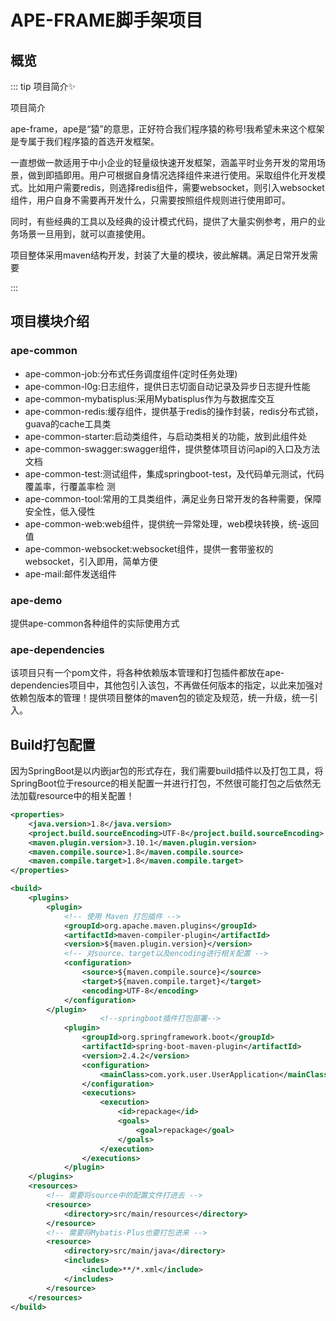 # APE-FRAME脚手架项目

## 概览

::: tip 项目简介✨

项目简介

ape-frame，ape是“猿”的意思，正好符合我们程序猿的称号!我希望未来这个框架是专属于我们程序猿的首选开发框架。

一直想做一款适用于中小企业的轻量级快速开发框架，涵盖平时业务开发的常用场景，做到即插即用。用户可根据自身情况选择组件来进行使用。采取组件化开发模式。比如用户需要redis，则选择redis组件，需要websocket，则引入websocket组件，用户自身不需要再开发什么，只需要按照组件规则进行使用即可。

同时，有些经典的工具以及经典的设计模式代码，提供了大量实例参考，用户的业务场景一旦用到，就可以直接使用。

项目整体采用maven结构开发，封装了大量的模块，彼此解耦。满足日常开发需要

:::

## 项目模块介绍

### ape-common

* ape-common-job:分布式任务调度组件(定时任务处理)
* ape-common-l0g:日志组件，提供日志切面自动记录及异步日志提升性能
* ape-common-mybatisplus:采用Mybatisplus作为与数据库交互
* ape-common-redis:缓存组件，提供基于redis的操作封装，redis分布式锁，guava的cache工具类
* ape-common-starter:启动类组件，与启动类相关的功能，放到此组件处
* ape-common-swagger:swagger组件，提供整体项目访问api的入口及方法文档
* ape-common-test:测试组件，集成springboot-test，及代码单元测试，代码覆盖率，行覆盖率检
  测
* ape-common-tool:常用的工具类组件，满足业务日常开发的各种需要，保障安全性，低入侵性
* ape-common-web:web组件，提供统一异常处理，web模块转换，统-返回值
* ape-common-websocket:websocket组件，提供一套带鉴权的websocket，引入即用，简单方便
* ape-mail:邮件发送组件

### ape-demo

提供ape-common各种组件的实际使用方式

### ape-dependencies

该项目只有一个pom文件，将各种依赖版本管理和打包插件都放在ape-dependencies项目中，其他包引入该包，不再做任何版本的指定，以此来加强对依赖包版本的管理！提供项目整体的maven包的锁定及规范，统一升级，统一引入。

## Build打包配置

因为SpringBoot是以内嵌jar包的形式存在，我们需要build插件以及打包工具，将SpringBoot位于resource的相关配置一并进行打包，不然很可能打包之后依然无法加载resource中的相关配置！

```xml
<properties>
    <java.version>1.8</java.version>
    <project.build.sourceEncoding>UTF-8</project.build.sourceEncoding>
    <maven.plugin.version>3.10.1</maven.plugin.version>
    <maven.compile.source>1.8</maven.compile.source>
    <maven.compile.target>1.8</maven.compile.target>
</properties>

<build>
    <plugins>
        <plugin>
            <!-- 使用 Maven 打包插件 -->
            <groupId>org.apache.maven.plugins</groupId>
            <artifactId>maven-compiler-plugin</artifactId>
            <version>${maven.plugin.version}</version>
            <!-- 对source、target以及encoding进行相关配置 -->
            <configuration>
                <source>${maven.compile.source}</source>
                <target>${maven.compile.target}</target>
                <encoding>UTF-8</encoding>
            </configuration>
        </plugin>
                    <!--springboot插件打包部署-->
            <plugin>
                <groupId>org.springframework.boot</groupId>
                <artifactId>spring-boot-maven-plugin</artifactId>
                <version>2.4.2</version>
                <configuration>
                    <mainClass>com.york.user.UserApplication</mainClass>
                </configuration>
                <executions>
                    <execution>
                        <id>repackage</id>
                        <goals>
                            <goal>repackage</goal>
                        </goals>
                    </execution>
                </executions>
            </plugin>
    </plugins>
    <resources>
        <!-- 需要将source中的配置文件打进去 -->
        <resource>
            <directory>src/main/resources</directory>
        </resource>
        <!-- 需要将Mybatis-Plus也要打包进来 -->
        <resource>
            <directory>src/main/java</directory>
            <includes>
                <include>**/*.xml</include>
            </includes>
        </resource>
    </resources>
</build>
```



